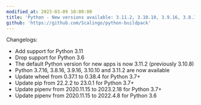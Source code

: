 ```yaml
---
modified_at: 2023-03-09 10:00:00
title: 'Python - New versions available: 3.11.2, 3.10.10, 3.9.16, 3.8.16 and 3.7.16'
github: 'https://github.com/Scalingo/python-buildpack'
---
```


Changelogs:

- Add support for Python 3.11
- Drop support for Python 3.6
- The default Python version for new apps is now 3.11.2 (previously 3.10.8)
- Python 3.7.16, 3.8.16, 3.9.16, 3.10.10 and 3.11.2 are now available
- Update wheel from 0.37.1 to 0.38.4 for Python 3.7+
- Update pip from 22.2.2 to 23.0.1 for Python 3.7+
- Update pipenv from 2020.11.15 to 2023.2.18 for Python 3.7+
- Update pipenv from 2020.11.15 to 2022.4.8 for Python 3.6
